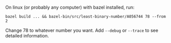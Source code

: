 On linux (or probably any computer) with bazel installed, run:

```
bazel build ... && bazel-bin/src/least-binary-number/A056744 78 --from 2
```

Change 78 to whatever number you want. Add `--debug` or `--trace` to see detailed information.